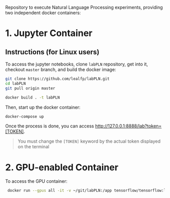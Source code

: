 Repository to execute Natural Language Processing experiments, providing two independent docker containers:

# 1. Jupyter Container
## Instructions (for Linux users)

To access the jupyter notebooks, clone `labPLN` repository, get into it, checkout `master` branch, and build the docker image:

```bash
git clone https://github.com/lealfp/labPLN.git
cd labPLN
git pull origin master

docker build . -t labPLN
```

Then, start up the docker container:

```bash
docker-compose up
```

Once the process is done, you can access http://127.0.0.1:8888/lab?token=[TOKEN].

> You must change the `[TOKEN]` keyword by the actual token displayed on the terminal

# 2. GPU-enabled Container

To access the GPU container:

```bash
 docker run --gpus all -it -v ~/git/labPLN:/app tensorflow/tensorflow:latest-gpu
```
